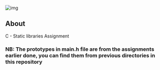 ![img](https://assets.imaginablefutures.com/media/images/ALX_Logo.max-200x150.png)

## About

C - Static libraries Assignment

### NB: The prototypes in main.h file are from the assignments earlier done, you can find them from previous directories in this repository
